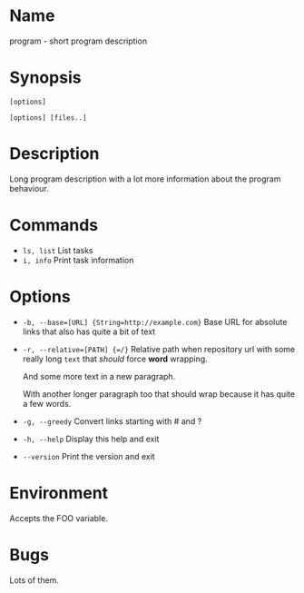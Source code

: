 # Name

program - short program description

# Synopsis

```
[options]
```

```
[options] [files..]
```

# Description

Long program description with a lot more information about the program behaviour.

# Commands

* `ls, list` List tasks
* `i, info` Print task information

# Options

* `-b, --base=[URL] {String=http://example.com}` Base URL for absolute links that also has quite a bit of text
* `-r, --relative=[PATH] {=/}` Relative path when repository url with some really 
    long `text` that *should* force **word** wrapping.

    And some more text in a new paragraph.

    With another longer paragraph too that should wrap because it has quite a few words.
* `-g, --greedy` Convert links starting with # and ?
* `-h, --help` Display this help and exit
* `--version` Print the version and exit

# Environment

Accepts the FOO variable.

# Bugs

Lots of them.
